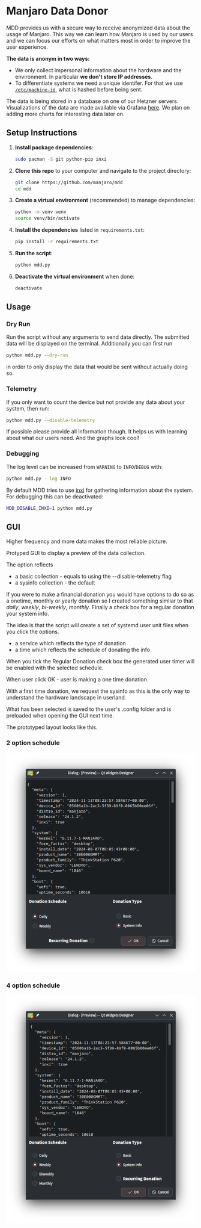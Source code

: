 # Manjaro Data Donor

MDD provides us with a secure way to receive anonymized data about the usage of Manjaro.
This way we can learn how Manjaro is used by our users and we can focus our efforts on what matters most in order to improve the user experience.

**The data is anonym in two ways:**
- We only collect impersonal information about the hardware and the environment. In particular **we don't store IP addresses**.
- To differentiate systems we need a unique identifer. For that we use [`/etc/machine-id`](https://www.freedesktop.org/software/systemd/man/latest/machine-id.html), what is hashed before being sent.

The data is being stored in a database on one of our Hetzner servers. Visualizations of the data are made available via Grafana [here](https://metrics.manjaro.org/public-dashboards/cb0f690cba304389bf3ed2c254c14c01). We plan on adding more charts for interesting data later on.

## Setup Instructions

1. **Install package dependencies**:
   ```bash
   sudo pacman -S git python-pip inxi
   ```
2. **Clone this repo** to your computer and navigate to the project directory:
   ```bash
   git clone https://github.com/manjaro/mdd
   cd mdd
   ```
3. **Create a virtual environment** (recommended) to manage dependencies:
   ```bash
   python -m venv venv
   source venv/bin/activate
   ```
4. **Install the dependencies** listed in `requirements.txt`:
   ```bash
   pip install -r requirements.txt
   ```
5. **Run the script**:
   ```bash
   python mdd.py
   ```
6. **Deactivate the virtual environment** when done:
   ```bash
   deactivate
   ```

## Usage
### Dry Run
Run the script without any arguments to send data directly. The submitted data will be displayed on the terminal.
Additionally you can first run

```bash
python mdd.py --dry-run
```

in order to only display the data that would be sent without actually doing so.

### Telemetry
If you only want to count the device but not provide any data about your system, then run:

```bash
python mdd.py --disable-telemetry
```

If possible please provide all information though. It helps us with learning about what our users need. And the graphs look cool!

### Debugging
The log level can be increased from `WARNING` to `INFO`/`DEBUG` with:

```bash
python mdd.py --log INFO
```

By default MDD tries to use [inxi](https://smxi.org/docs/inxi.htm) for gathering information about the system. For debugging this can be deactivated:

```bash
MDD_DISABLE_INXI=1 python mdd.py
```

## GUI
Higher frequency and more data makes the most reliable picture.

Protyped GUI to display a preview of the data collection.

The option reflects

- a basic collection - equals to using the --disable-telemetry flag
- a sysinfo collection - the default

If you were to make a financial donation you would have options to do so as a onetime, monthly or yearly donation so I created something simliar to that *daily*, *weekly*, *bi-weekly*, *monthly*. Finally a check box for a regular donation your system info.

The idea is that the script will create a set of systemd user unit files when you click the options.

- a service which reflects the type of donation
- a time which reflects the schedule of donating the info

When you tick the Regular Donation check box the generated user timer will be enabled with the selected schedule.

When user click OK - user is making a one time donation. 

With a first time donation, we request the sysinfo as this is the only way to understand the hardware landscape in userland.

What has been selected is saved to the user's .config folder and is preloaded when opening the GUI next time.

The prototyped layout looks like this.

### 2 option schedule
![](prototype-2.png)

### 4 option schedule
![](prototype-4.png)
